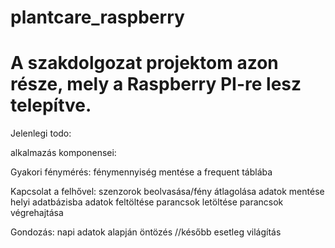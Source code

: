 # plantcare_raspberry
# A szakdolgozat projektom azon része, mely a Raspberry PI-re lesz telepítve.

Jelenlegi todo:

alkalmazás komponensei:

Gyakori fénymérés:
fénymennyiség mentése a frequent táblába
	
Kapcsolat a felhővel:
szenzorok beolvasása/fény átlagolása
adatok mentése helyi adatbázisba
adatok feltöltése
parancsok letöltése
parancsok végrehajtása

Gondozás:
napi adatok alapján öntözés //később esetleg világítás
